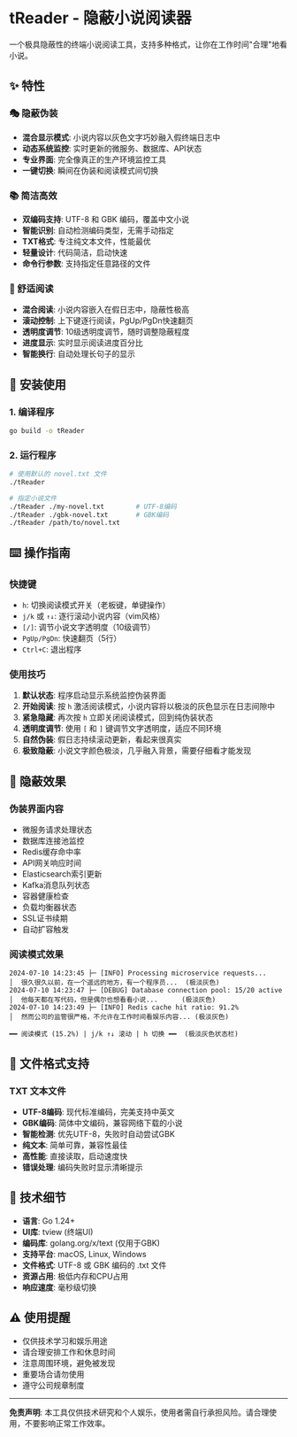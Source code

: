 # tReader - 隐蔽小说阅读器

一个极具隐蔽性的终端小说阅读工具，支持多种格式，让你在工作时间"合理"地看小说。

## ✨ 特性

### 🎭 隐蔽伪装
- **混合显示模式**: 小说内容以灰色文字巧妙融入假终端日志中
- **动态系统监控**: 实时更新的微服务、数据库、API状态
- **专业界面**: 完全像真正的生产环境监控工具
- **一键切换**: 瞬间在伪装和阅读模式间切换

### 📚 简洁高效
- **双编码支持**: UTF-8 和 GBK 编码，覆盖中文小说
- **智能识别**: 自动检测编码类型，无需手动指定
- **TXT格式**: 专注纯文本文件，性能最优
- **轻量设计**: 代码简洁，启动快速
- **命令行参数**: 支持指定任意路径的文件

### 📖 舒适阅读
- **混合阅读**: 小说内容嵌入在假日志中，隐蔽性极高
- **滚动控制**: 上下键逐行阅读，PgUp/PgDn快速翻页
- **透明度调节**: 10级透明度调节，随时调整隐蔽程度
- **进度显示**: 实时显示阅读进度百分比
- **智能换行**: 自动处理长句子的显示

## 🚀 安装使用

### 1. 编译程序
```bash
go build -o tReader
```

### 2. 运行程序
```bash
# 使用默认的 novel.txt 文件
./tReader

# 指定小说文件
./tReader ./my-novel.txt        # UTF-8编码
./tReader ./gbk-novel.txt       # GBK编码
./tReader /path/to/novel.txt
```

## ⌨️ 操作指南

### 快捷键
- `h`: 切换阅读模式开关（老板键，单键操作）
- `j/k` 或 `↑↓`: 逐行滚动小说内容（vim风格）
- `[/]`: 调节小说文字透明度（10级调节）
- `PgUp/PgDn`: 快速翻页（5行）
- `Ctrl+C`: 退出程序

### 使用技巧
1. **默认状态**: 程序启动显示系统监控伪装界面
2. **开始阅读**: 按 `h` 激活阅读模式，小说内容将以极淡的灰色显示在日志间隙中
3. **紧急隐藏**: 再次按 `h` 立即关闭阅读模式，回到纯伪装状态
4. **透明度调节**: 使用 `[` 和 `]` 键调节文字透明度，适应不同环境
5. **自然伪装**: 假日志持续滚动更新，看起来很真实
6. **极致隐蔽**: 小说文字颜色极淡，几乎融入背景，需要仔细看才能发现

## 🎯 隐蔽效果

### 伪装界面内容
- 微服务请求处理状态
- 数据库连接池监控
- Redis缓存命中率
- API网关响应时间
- Elasticsearch索引更新
- Kafka消息队列状态
- 容器健康检查
- 负载均衡器状态
- SSL证书续期
- 自动扩容触发

### 阅读模式效果
```
2024-07-10 14:23:45 ├─ [INFO] Processing microservice requests...
│  很久很久以前，在一个遥远的地方，有一个程序员...  (极淡灰色)
2024-07-10 14:23:47 ├─ [DEBUG] Database connection pool: 15/20 active
│  他每天都在写代码，但是偶尔也想看看小说...      (极淡灰色)
2024-07-10 14:23:49 ├─ [INFO] Redis cache hit ratio: 91.2%
│  然而公司的监管很严格，不允许在工作时间看娱乐内容... (极淡灰色)

━━ 阅读模式 (15.2%) | j/k ↑↓ 滚动 | h 切换 ━━  (极淡灰色状态栏)
```

## 📁 文件格式支持

### TXT 文本文件
- **UTF-8编码**: 现代标准编码，完美支持中英文
- **GBK编码**: 简体中文编码，兼容网络下载的小说
- **智能检测**: 优先UTF-8，失败时自动尝试GBK
- **纯文本**: 简单可靠，兼容性最佳
- **高性能**: 直接读取，启动速度快
- **错误处理**: 编码失败时显示清晰提示

## 🔧 技术细节

- **语言**: Go 1.24+
- **UI库**: tview (终端UI)
- **编码库**: golang.org/x/text (仅用于GBK)
- **支持平台**: macOS, Linux, Windows
- **文件格式**: UTF-8 或 GBK 编码的 .txt 文件
- **资源占用**: 极低内存和CPU占用
- **响应速度**: 毫秒级切换

## ⚠️ 使用提醒

- 仅供技术学习和娱乐用途
- 请合理安排工作和休息时间
- 注意周围环境，避免被发现
- 重要场合请勿使用
- 遵守公司规章制度

---

**免责声明**: 本工具仅供技术研究和个人娱乐，使用者需自行承担风险。请合理使用，不要影响正常工作效率。